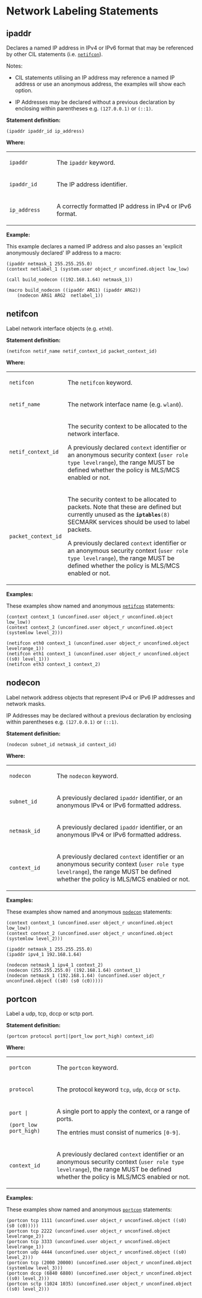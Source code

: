 Network Labeling Statements
===========================

ipaddr
------

Declares a named IP address in IPv4 or IPv6 format that may be referenced by other CIL statements (i.e. [`netifcon`](cil_network_labeling_statements.md#netifcon)).

Notes:

-   CIL statements utilising an IP address may reference a named IP address or use an anonymous address, the examples will show each option.

-   IP Addresses may be declared without a previous declaration by enclosing within parentheses e.g. `(127.0.0.1)` or `(::1)`.

**Statement definition:**

    (ipaddr ipaddr_id ip_address)

**Where:**

<table>
<colgroup>
<col width="25%" />
<col width="75%" />
</colgroup>
<tbody>
<tr class="odd">
<td align="left"><p><code>ipaddr</code></p></td>
<td align="left"><p>The <code>ipaddr</code> keyword.</p></td>
</tr>
<tr class="even">
<td align="left"><p><code>ipaddr_id</code></p></td>
<td align="left"><p>The IP address identifier.</p></td>
</tr>
<tr class="odd">
<td align="left"><p><code>ip_address</code></p></td>
<td align="left"><p>A correctly formatted IP address in IPv4 or IPv6 format.</p></td>
</tr>
</tbody>
</table>

**Example:**

This example declares a named IP address and also passes an 'explicit anonymously declared' IP address to a macro:

    (ipaddr netmask_1 255.255.255.0)
    (context netlabel_1 (system.user object_r unconfined.object low_low)

    (call build_nodecon ((192.168.1.64) netmask_1))

    (macro build_nodecon ((ipaddr ARG1) (ipaddr ARG2))
        (nodecon ARG1 ARG2  netlabel_1))

netifcon
--------

Label network interface objects (e.g. `eth0`).

**Statement definition:**

    (netifcon netif_name netif_context_id packet_context_id)

**Where:**

<table>
<colgroup>
<col width="25%" />
<col width="75%" />
</colgroup>
<tbody>
<tr class="odd">
<td align="left"><p><code>netifcon</code></p></td>
<td align="left"><p>The <code>netifcon</code> keyword.</p></td>
</tr>
<tr class="even">
<td align="left"><p><code>netif_name</code></p></td>
<td align="left"><p>The network interface name (e.g. <code>wlan0</code>).</p></td>
</tr>
<tr class="odd">
<td align="left"><p><code>netif_context_id</code></p></td>
<td align="left"><p>The security context to be allocated to the network interface.</p>
<p>A previously declared <code>context</code> identifier or an anonymous security context (<code>user role type levelrange</code>), the range MUST be defined whether the policy is MLS/MCS enabled or not.</p></td>
</tr>
<tr class="even">
<td align="left"><p><code>packet_context_id</code></p></td>
<td align="left"><p>The security context to be allocated to packets. Note that these are defined but currently unused as the <strong><code>iptables</code></strong><code>(8)</code> SECMARK services should be used to label packets.</p>
<p>A previously declared <code>context</code> identifier or an anonymous security context (<code>user role type levelrange</code>), the range MUST be defined whether the policy is MLS/MCS enabled or not.</p></td>
</tr>
</tbody>
</table>

**Examples:**

These examples show named and anonymous [`netifcon`](cil_network_labeling_statements.md#netifcon) statements:

    (context context_1 (unconfined.user object_r unconfined.object low_low))
    (context context_2 (unconfined.user object_r unconfined.object (systemlow level_2)))

    (netifcon eth0 context_1 (unconfined.user object_r unconfined.object levelrange_1))
    (netifcon eth1 context_1 (unconfined.user object_r unconfined.object ((s0) level_1)))
    (netifcon eth3 context_1 context_2)

nodecon
-------

Label network address objects that represent IPv4 or IPv6 IP addresses and network masks.

IP Addresses may be declared without a previous declaration by enclosing within parentheses e.g. `(127.0.0.1)` or `(::1)`.

**Statement definition:**

    (nodecon subnet_id netmask_id context_id)

**Where:**

<table>
<colgroup>
<col width="25%" />
<col width="75%" />
</colgroup>
<tbody>
<tr class="odd">
<td align="left"><p><code>nodecon</code></p></td>
<td align="left"><p>The <code>nodecon</code> keyword.</p></td>
</tr>
<tr class="even">
<td align="left"><p><code>subnet_id</code></p></td>
<td align="left"><p>A previously declared <code>ipaddr</code> identifier, or an anonymous IPv4 or IPv6 formatted address.</p></td>
</tr>
<tr class="odd">
<td align="left"><p><code>netmask_id</code></p></td>
<td align="left"><p>A previously declared <code>ipaddr</code> identifier, or an anonymous IPv4 or IPv6 formatted address.</p></td>
</tr>
<tr class="even">
<td align="left"><p><code>context_id</code></p></td>
<td align="left"><p>A previously declared <code>context</code> identifier or an anonymous security context (<code>user role type levelrange</code>), the range MUST be defined whether the policy is MLS/MCS enabled or not.</p></td>
</tr>
</tbody>
</table>

**Examples:**

These examples show named and anonymous [`nodecon`](cil_network_labeling_statements.md#nodecon) statements:

    (context context_1 (unconfined.user object_r unconfined.object low_low))
    (context context_2 (unconfined.user object_r unconfined.object (systemlow level_2)))

    (ipaddr netmask_1 255.255.255.0)
    (ipaddr ipv4_1 192.168.1.64)

    (nodecon netmask_1 ipv4_1 context_2)
    (nodecon (255.255.255.0) (192.168.1.64) context_1)
    (nodecon netmask_1 (192.168.1.64) (unconfined.user object_r unconfined.object ((s0) (s0 (c0)))))

portcon
-------

Label a udp, tcp, dccp or sctp port.

**Statement definition:**

    (portcon protocol port|(port_low port_high) context_id)

**Where:**

<table>
<colgroup>
<col width="25%" />
<col width="75%" />
</colgroup>
<tbody>
<tr class="odd">
<td align="left"><p><code>portcon</code></p></td>
<td align="left"><p>The <code>portcon</code> keyword.</p></td>
</tr>
<tr class="even">
<td align="left"><p><code>protocol</code></p></td>
<td align="left"><p>The protocol keyword <code>tcp</code>, <code>udp</code>, <code>dccp</code> or <code>sctp</code>.</p></td>
</tr>
<tr class="odd">
<td align="left"><p><code>port |</code></p>
<p><code>(port_low port_high)</code></p></td>
<td align="left"><p>A single port to apply the context, or a range of ports.</p>
<p>The entries must consist of numerics <code>[0-9]</code>.</p></td>
</tr>
<tr class="even">
<td align="left"><p><code>context_id</code></p></td>
<td align="left"><p>A previously declared <code>context</code> identifier or an anonymous security context (<code>user role type levelrange</code>), the range MUST be defined whether the policy is MLS/MCS enabled or not.</p></td>
</tr>
</tbody>
</table>

**Examples:**

These examples show named and anonymous [`portcon`](cil_network_labeling_statements.md#portcon) statements:

    (portcon tcp 1111 (unconfined.user object_r unconfined.object ((s0) (s0 (c0)))))
    (portcon tcp 2222 (unconfined.user object_r unconfined.object levelrange_2))
    (portcon tcp 3333 (unconfined.user object_r unconfined.object levelrange_1))
    (portcon udp 4444 (unconfined.user object_r unconfined.object ((s0) level_2)))
    (portcon tcp (2000 20000) (unconfined.user object_r unconfined.object (systemlow level_3)))
    (portcon dccp (6840 6880) (unconfined.user object_r unconfined.object ((s0) level_2)))
    (portcon sctp (1024 1035) (unconfined.user object_r unconfined.object ((s0) level_2)))
